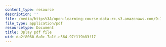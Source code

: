 ```yaml
---
content_type: resource
description: ''
file: /media/https%3A/open-learning-course-data-rc.s3.amazonaws.com/9-14-brain-structure-and-its-origins-spring-2014/da2f80606a0c7a1fc56497f119b83f17_555124.pdf
file_type: application/pdf
resourcetype: Document
title: 3play pdf file
uid: da2f8060-6a0c-7a1f-c564-97f119b83f17
---
```

